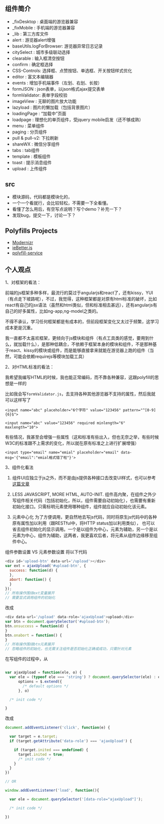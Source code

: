 ## 组件简介
* _fixDesktop : 桌面端的游览器兼容
* _fixMobile  : 手机端的游览器兼容
* _lib        : 第三方库文件
* alert       : 游览器alert增强
* baseUtils.logForBrowser: 游览器异常日志记录
* citySelect  : 城市多级联动选择
* clearable   : 输入框清空按钮
* confirm     : 确定框选择
* CSS-Controls: 选择框、点赞按钮、单选框、开关按钮样式优化
* editor      : 富文本编辑器
* events      : 增加手机端事件（左划、右划、长按）
* formJSON    : json表单，以json格式ajax提交表单
* formValidator: 表单字段校验
* imageView   : 无聊的图片放大功能
* lazyload    : 图片的懒加载（包括背景图片）
* loadingPage : “加载中”页面
* loadpage    : 理想化的单页组件，受jquery mobile启发（还不够成熟）
* menu        : 菜单组件
* paging      : 分页组件
* pull & pull-v2: 下拉刷新
* shareWX     : 微信分享组件
* tabs        : tab组件
* template    : 模板组件
* toast       : 提示消息组件
* upload      : 上传组件

## src
* 模块源码，代码都是模块化的，
* 一个一个看就行，会比较轻松，不需要一下全看懂。
* 看懂了怎么用后，有空写点说明？写个demo？补充一下？
* 发现bug，提交一下，讨论一下？

## Polyfills Projects
* [Modernizr](https://github.com/Modernizr/Modernizr/wiki/HTML5-Cross-Browser-Polyfills)
* [ieBetter.js](https://github.com/zhoukekestar/ieBetter.js)
* [polyfill-service](https://github.com/Financial-Times/polyfill-service)

## 个人观点
1、对框架的看法：

  前端的js框架多种多样，最流行的莫过于angularjs和react了，还有kissy，YUI（有点走下坡路呢），不过，我觉得，这种框架都是对原有html标准的破坏，比如react有自己的jsx语法（虽然和html类似，但和标准相去甚远），还有angularjs有自己的好多属性，比如ng-app,ng-model之类的。

  不得不承认，学习任何框架都是有成本的，但前段框架变化又太过于频繁，这学习成本更是沉重。

  我一直都不太喜欢框架，更倾向于js模块和组件（有点工具类的感觉，要用到什么，就加载什么），是那种低耦合，不依赖于框架本身的模块和组件，不是那种基于react、kissy的模块或组件，而是能够直接拿来就能在游览器上跑的组件（当然，可能会依赖requirejs等模块加载工具）

2、对HTML标准的看法：

  我希望我编写HTML的时候，我也能正常编码，而不靠各种兼容，这跟polyfill的思想是一样的

  比如我会写`formValidator.js`，去支持各种其他游览器不支持的属性，然后我就可以这样写了

  `<input name="abc" placeholder="6个字符" value="123456" pattern="^[0-9]{6}$">`

  `<input name="abc" value="123456" required minlength="6" maxlength="10">`

  有些情况，我甚至会增强一些属性（这和标准有些出入，但也无奈之举，有些时候W3C的标准跟不上需求的变化，所以就在原有标准之上进行扩展增强）

  `<input type="email" name="emial" placeholder="email" data-msg='{"email":"emial格式错了啦"}'>`

3、组件化看法

  1) 组件UI应独立于js之外，而不是由js提供各种接口去改变UI样式，也可以参考[这篇文章](http://isux.tencent.com/half-package-web-components-for-design.html)

  2) LESS JAVASCRIPT, MORE HTML, AUTO-INIT.
  组件高内聚，在组件之外少写组件相关代码（包括初始化，所以，组件需要自动初始化），也需要有重新初始化接口。只需标明元素使用哪种组件，组件就应自动初始化该元素。

  3) 元素中心化
  为了方便调用，更自然地去写js代码，同时将原生js代码中的各种原有属性加以利用（跟RESTful中，将HTTP status加以利用类似），
  也可以省去组件初始化的显示调用。一个是以组件为中心，元素为辅助，另一个是以元素为中心，组件为辅助，这两者，我更喜欢后者，将元素从组件边缘移至组件中心。

  组件参数设置 VS 元素参数设置
  将以下代码
  ```js
  <div id='upload-btn' data-url='/upload'></div>
  var ext = ajaxUpload('#upload-btn', {
    success: function(d) {
    },
    abort: function() {
    }
  });
  // 所有操作围绕ext变量展开
  // 需要显式调用组件的初始化
  ```
  改成
  ```js
  <div data-url='/upload' data-role='ajaxUpload'>upload</div>
  var btn = document.querySelector('#upload-btn');
  btn.onsuccess = function(d) {
  }
  btn.onabort = function() {
  }
  // 所有操作围绕btn元素展开
  // 忽略组件的初始化，也无需关注组件是否初始化正确或成功，只需针对元素
  ```
  在写组件的过程中，从
  ```js

  var ajaxUpload = function(ele, o) {
    var ele = (typeof ele === 'string') ? document.querySelector(ele) : ele,
        options = $.extend({
          /* default options */
        }, o)

    /* init code */

  }

  ```
  改成
  ```js
  document.addEventListener('click', function(e) {

    var target = e.target;
    if (target.getAttribute('data-role') === 'ajaxUpload') {

      if (target.inited === undefined) {
        target.inited = true;
        /* init code */
      }
    }
  })

  // OR

  window.addEventListener('load', function(){

    var ele = document.querySelector('[data-role="ajaxUpload"]');

    /* init code */

  })
  ```
